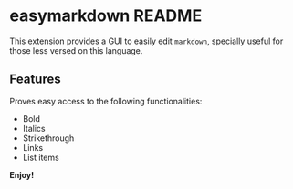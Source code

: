 # easymarkdown README

This extension provides a GUI to easily edit `markdown`, specially useful for those less versed on this language.

## Features

Proves easy access to the following functionalities:
* Bold
* Italics
* Strikethrough
* Links
* List items

**Enjoy!**
